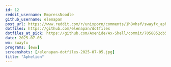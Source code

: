 ```yaml
---
id: 12
reddit_username: EmpressNoodle
github_username: elenapan
post_url: https://www.reddit.com/r/unixporn/comments/1h8vhsf/swayfx_aphelion/
dotfiles: https://github.com/elenapan/dotfiles
dotfiles_at_pick: https://github.com/Axenide/Ax-Shell/commit/7058852cb50ece520c5a53d5fb4daa229a2c3fcd
date: 2025-07-05
wm: swayfx
programs: [eww]
screenshots: [/elenapan-dotfiles-2025-07-05.jpg]
title: "Aphelion"
---
```

